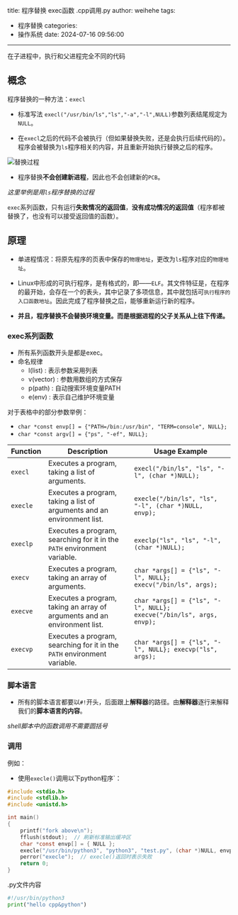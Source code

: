 title: 程序替换 exec函数 .cpp调用.py
author: weihehe
tags:
  - 程序替换
categories:
  - 操作系统
date: 2024-07-16 09:56:00
---
在子进程中，执行和父进程完全不同的代码
<!--more-->

## 概念

程序替换的一种方法：`execl`

- 标准写法 `execl("/usr/bin/ls","ls","-a","-l",NULL)`参数列表结尾规定为`NULL`。

- 在`execl`之后的代码不会被执行（但如果替换失败，还是会执行后续代码的）。程序会被替换为`ls`程序相关的内容，并且重新开始执行替换之后的程序。

![替换过程](/images/程序替换-替换过程.png)
- 程序替换**不会创建新进程**，因此也不会创建新的`PCB`。 

*这里举例是用`ls`程序替换的过程*

`exec`系列函数，只有运行**失败情况的返回值**，**没有成功情况的返回值**（程序都被替换了，也没有可以接受返回值的函数）。

## 原理

- 单进程情况：将原先程序的页表中保存的`物理地址`，更改为`ls`程序对应的`物理地址`。

- Linux中形成的可执行程序，是有格式的，即——`ELF`。其文件特征是，在程序的最开始，会存在一个的表头，其中记录了多项信息，其中就包括可`执行程序的入口函数地址`。因此完成了程序替换之后，能够重新运行新的程序。

- **并且，程序替换不会替换环境变量。而是根据进程的父子关系从上往下传递。**

### exec系列函数

- 所有系列函数开头是都是exec。
- 命名规律
	- l(list) : 表示参数采用列表
	- v(vector) : 参数用数组的方式保存
	- p(path) : 自动搜索环境变量PATH
	- e(env) : 表示自己维护环境变量
  
对于表格中的部分参数举例：
- `char *const envp[] = {"PATH=/bin:/usr/bin", "TERM=console", NULL};`
- `char *const argv[] = {"ps", "-ef", NULL};`
    
| Function       | Description                                                                 | Usage Example                                                   |
|----------------|-----------------------------------------------------------------------------|-----------------------------------------------------------------|
| `execl`        | Executes a program, taking a list of arguments.                             | `execl("/bin/ls", "ls", "-l", (char *)NULL);`                   |
| `execle`       | Executes a program, taking a list of arguments and an environment list.     | `execle("/bin/ls", "ls", "-l", (char *)NULL, envp);`            |
| `execlp`       | Executes a program, searching for it in the `PATH` environment variable.    | `execlp("ls", "ls", "-l", (char *)NULL);`                       |
| `execv`        | Executes a program, taking an array of arguments.                           | `char *args[] = {"ls", "-l", NULL}; execv("/bin/ls", args);`    |
| `execve`       | Executes a program, taking an array of arguments and an environment list.   | `char *args[] = {"ls", "-l", NULL}; execve("/bin/ls", args, envp);` |
| `execvp`       | Executes a program, searching for it in the `PATH` environment variable.    | `char *args[] = {"ls", "-l", NULL}; execvp("ls", args);`        |

### 脚本语言

- 所有的脚本语言都要以`#!`开头，后面跟上**解释器**的路径。由**解释器**逐行来解释我们的**脚本语言的内容**。

*shell脚本中的函数调用不需要圆括号*

### 调用

例如：
- 使用`execle()`调用以下python程序`：

```c
#include <stdio.h>
#include <stdlib.h>
#include <unistd.h>

int main()
{
    printf("fork above\n");
    fflush(stdout);  // 刷新标准输出缓冲区
    char *const envp[] = { NULL };
    execle("/usr/bin/python3", "python3", "test.py", (char *)NULL, envp);
    perror("execle");  // execle()返回时表示失败
    return 0;
}

```
.py文件内容
```python
#!/usr/bin/python3
print("hello cpp&python")
```